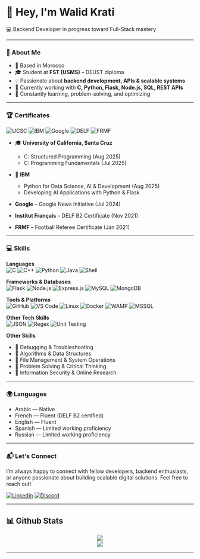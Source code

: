 # 👋 Hey, I'm Walid Krati  
💻 Backend Developer in progress toward Full-Stack mastery  

---

### 🚀 About Me
- 📍 Based in Morocco
- 🎓 Student at **FST (USMS)** – DEUST diploma  
- 💡 Passionate about **backend development, APIs & scalable systems**  
- 🔧 Currently working with **C, Python, Flask, Node.js, SQL, REST APIs**  
- 🌱 Constantly learning, problem-solving, and optimizing  

---

### 🏆 Certificates
![UCSC](https://img.shields.io/badge/University_of_California_Santa_Cruz-0033A0?style=for-the-badge&logo=university&logoColor=white)
![IBM](https://img.shields.io/badge/IBM-006699?style=for-the-badge&logo=ibm&logoColor=white)
![Google](https://img.shields.io/badge/Google-4285F4?style=for-the-badge&logo=google&logoColor=white)
![DELF](https://img.shields.io/badge/DELF_B2-F7DF1E?style=for-the-badge)
![FRMF](https://img.shields.io/badge/FRMF-FF0000?style=for-the-badge)

- 🎓 **University of California, Santa Cruz**  
  - C: Structured Programming (Aug 2025)  
  - C: Programming Fundamentals (Jul 2025)  

- 🧠 **IBM**  
  - Python for Data Science, AI & Development (Aug 2025)  
  - Developing AI Applications with Python & Flask  

-  **Google** – Google News Initiative (Jul 2024)  
- **Institut Français** – DELF B2 Certificate (Nov 2021)
-  **FRMF** – Football Referee Certificate (Jan 2021)

---

### 💻 Skills  

**Languages**  
![C](https://img.shields.io/badge/C-00599C?style=for-the-badge&logo=c&logoColor=white)
![C++](https://img.shields.io/badge/C++-00599C?style=for-the-badge&logo=c%2B%2B&logoColor=white)
![Python](https://img.shields.io/badge/Python-3776AB?style=for-the-badge&logo=python&logoColor=white)
![Java](https://img.shields.io/badge/Java-007396?style=for-the-badge&logo=java&logoColor=white)
![Shell](https://img.shields.io/badge/Shell-121011?style=for-the-badge&logo=gnu-bash&logoColor=white)

**Frameworks & Databases**  
![Flask](https://img.shields.io/badge/Flask-000000?style=for-the-badge&logo=flask&logoColor=white)
![Node.js](https://img.shields.io/badge/Node.js-339933?style=for-the-badge&logo=node.js&logoColor=white)
![Express.js](https://img.shields.io/badge/Express.js-000000?style=for-the-badge&logo=express&logoColor=white)
![MySQL](https://img.shields.io/badge/MySQL-4479A1?style=for-the-badge&logo=mysql&logoColor=white)
![MongoDB](https://img.shields.io/badge/MongoDB-47A248?style=for-the-badge&logo=mongodb&logoColor=white)

**Tools & Platforms**  
![GitHub](https://img.shields.io/badge/GitHub-181717?style=for-the-badge&logo=github&logoColor=white)
![VS Code](https://img.shields.io/badge/VS%20Code-007ACC?style=for-the-badge&logo=visual-studio-code&logoColor=white)
![Linux](https://img.shields.io/badge/Linux-FCC624?style=for-the-badge&logo=linux&logoColor=black)
![Docker](https://img.shields.io/badge/Docker-2496ED?style=for-the-badge&logo=docker&logoColor=white)
![WAMP](https://img.shields.io/badge/WAMP-FF5733?style=for-the-badge)
![MSSQL](https://img.shields.io/badge/MSSQL-CC2927?style=for-the-badge&logo=microsoft-sql-server&logoColor=white)

**Other Tech Skills**  
![JSON](https://img.shields.io/badge/JSON-000000?style=for-the-badge&logo=json&logoColor=white)
![Regex](https://img.shields.io/badge/Regex-FF5733?style=for-the-badge)
![Unit Testing](https://img.shields.io/badge/Unit%20Testing-6DB33F?style=for-the-badge&logo=pytest&logoColor=white)

**Other Skills**  
- 🐞 Debugging & Troubleshooting  
- 🧩 Algorithms & Data Structures  
- 📂 File Management & System Operations  
- 🎯 Problem Solving & Critical Thinking  
- 🔐 Information Security & Online Research  

---


### 🌍 Languages  

- Arabic — Native  
- French — Fluent (DELF B2 certified)  
-  English — Fluent  
-  Spanish — Limited working proficiency  
- Russian — Limited working proficiency  

---

### 📬 Let's Connect

I’m always happy to connect with fellow developers, backend enthusiasts, or anyone passionate about building scalable digital solutions. Feel free to reach out!

[![LinkedIn](https://img.shields.io/badge/LinkedIn-0077B5?style=for-the-badge&logo=linkedin&logoColor=white)](https://www.linkedin.com/in/walid-krati/) 
[![Discord](https://img.shields.io/badge/Discord-7289DA?style=for-the-badge&logo=discord&logoColor=white)](https://discord.com/users/li0771s)

---

##  📊 Github Stats

<p align="center">
  <img src="https://github-readme-stats.vercel.app/api?username=wkratos77&show_icons=true&include_all_commits=true&count_private=true&rank_icon=github&cache_seconds=7200&theme=radical" />
  <br/>   
  <img src="https://github-readme-stats.vercel.app/api/top-langs/?username=wkratos77&layout=compact&langs_count=8&hide_border=true&cache_seconds=7200&theme=radical" />
  <br/>    
</p>

---
<!-- 
### 🐍 GitHub Snake

<picture>
  <source media="(prefers-color-scheme: dark)" srcset="https://raw.githubusercontent.com/tobiasmeyhoefer/tobiasmeyhoefer/output/github-snake-dark.svg" />
  <source media="(prefers-color-scheme: light)" srcset="https://raw.githubusercontent.com/tobiasmeyhoefer/tobiasmeyhoefer/output/github-snake.svg" />
  <img alt="github-snake" src="https://raw.githubusercontent.com/tobiasmeyhoefer/tobiasmeyhoefer/output/github-snake.svg" />
</picture>



